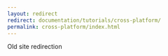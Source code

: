 ```yaml
---
layout: redirect
redirect: documentation/tutorials/cross-platform/
permalink: cross-platform/index.html
---
```

Old site redirection